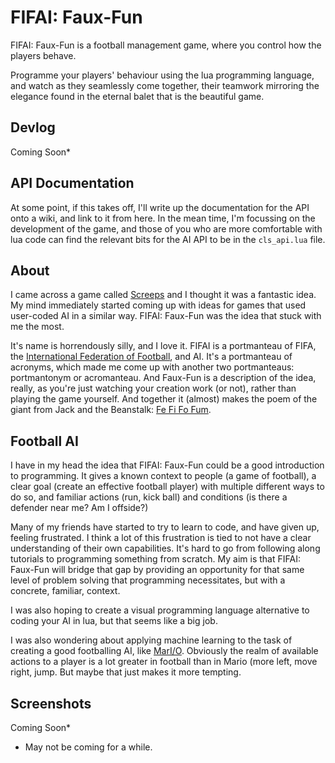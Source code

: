 # FIFAI: Faux-Fun

FIFAI: Faux-Fun is a football management game, where you control how the players
behave.

Programme your players' behaviour using the lua programming language, and watch
as they seamlessly come together, their teamwork mirroring the elegance found in
the eternal balet that is the beautiful game.

## Devlog

Coming Soon*

## API Documentation

At some point, if this takes off, I'll write up the documentation for the API 
onto a wiki, and link to it from here. In the mean time, I'm focussing on the
development of the game, and those of you who are more comfortable with lua code
can find the relevant bits for the AI API to be in the `cls_api.lua` file.

## About

I came across a game called [Screeps](https://screeps.com) and I thought it was 
a fantastic idea. My mind immediately started coming up with ideas for games 
that used user-coded AI in a similar way. FIFAI: Faux-Fun was the idea that 
stuck with me the most.

It's name is horrendously silly, and I love it. FIFAI is a portmanteau of FIFA,
the [International Federation of Football](https://en.wikipedia.org/wiki/FIFA), 
and AI. It's a portmanteau of acronyms, which made me come up with another two
portmanteaus: portmantonym or acromanteau. And Faux-Fun is a description of the
idea, really, as you're just watching your creation work (or not), rather than
playing the game yourself. And together it (almost) makes the poem of the giant
from Jack and the Beanstalk: [Fe Fi Fo Fum](https://en.wikipedia.org/wiki/Fee-fi-fo-fum).

## Football AI

I have in my head the idea that FIFAI: Faux-Fun could be a good introduction to 
programming. It gives a known context to people (a game of football), a clear 
goal (create an effective football player) with multiple different ways to do 
so, and familiar actions (run, kick ball) and conditions (is there a defender 
near me? Am I offside?)

Many of my friends have started to try to learn to code, and have given up, 
feeling frustrated. I think a lot of this frustration is tied to not have a 
clear understanding of their own capabilities. It's hard to go from following 
along tutorials to programming something from scratch. My aim is that FIFAI: 
Faux-Fun will bridge that gap by providing an opportunity for that same level of
problem solving that programming necessitates, but with a concrete, familiar, 
context.

I was also hoping to create a visual programming language alternative to coding
your AI in lua, but that seems like a big job.

I was also wondering about applying machine learning to the task of creating a 
good footballing AI, like [MarI/O](https://www.youtube.com/watch?v=qv6UVOQ0F44).
Obviously the realm of available actions to a player is a lot greater in 
football than in Mario (more left, move right, jump. But maybe that just makes 
it more tempting.

## Screenshots

Coming Soon*





* May not be coming for a while. 